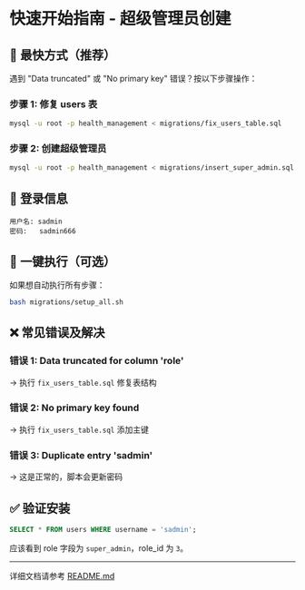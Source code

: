 # 快速开始指南 - 超级管理员创建

## 🚀 最快方式（推荐）

遇到 "Data truncated" 或 "No primary key" 错误？按以下步骤操作：

### 步骤 1: 修复 users 表

```bash
mysql -u root -p health_management < migrations/fix_users_table.sql
```

### 步骤 2: 创建超级管理员

```bash
mysql -u root -p health_management < migrations/insert_super_admin.sql
```

## 🎯 登录信息

```
用户名: sadmin
密码:   sadmin666
```

## 📝 一键执行（可选）

如果想自动执行所有步骤：

```bash
bash migrations/setup_all.sh
```

## ❌ 常见错误及解决

### 错误 1: Data truncated for column 'role'
→ 执行 `fix_users_table.sql` 修复表结构

### 错误 2: No primary key found
→ 执行 `fix_users_table.sql` 添加主键

### 错误 3: Duplicate entry 'sadmin'
→ 这是正常的，脚本会更新密码

## ✅ 验证安装

```sql
SELECT * FROM users WHERE username = 'sadmin';
```

应该看到 role 字段为 `super_admin`，role_id 为 `3`。

---

详细文档请参考 [README.md](./README.md)
